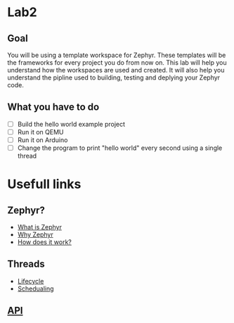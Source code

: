 # Lab2

## Goal
You will be using a template workspace for Zephyr. These templates will be the frameworks for every project you do from now on. This lab will help you understand how the workspaces are used and created. It will also help you understand the pipline used to building, testing and deplying your Zephyr code.

## What you have to do
- [ ] Build the hello world example project
- [ ] Run it on QEMU
- [ ] Run it on Arduino
- [ ] Change the program to print "hello world" every second using a single thread

# Usefull links

## Zephyr?

* [What is Zephyr](https://www.zephyrproject.org/about/what-is-zephyr-project)
* [Why Zephyr](https://www.youtube.com/watch?v=JEpY_ETJ_jE)
* [How does it work?](https://www.youtube.com/watch?v=fpKQKIU2800)

## Threads
* [Lifecycle](https://www.zephyrproject.org/doc/kernel/threads/lifecycle.html)
* [Schedualing](https://www.zephyrproject.org/doc/kernel/threads/scheduling.html)

## [API](https://www.zephyrproject.org/doc/api/api.html)
